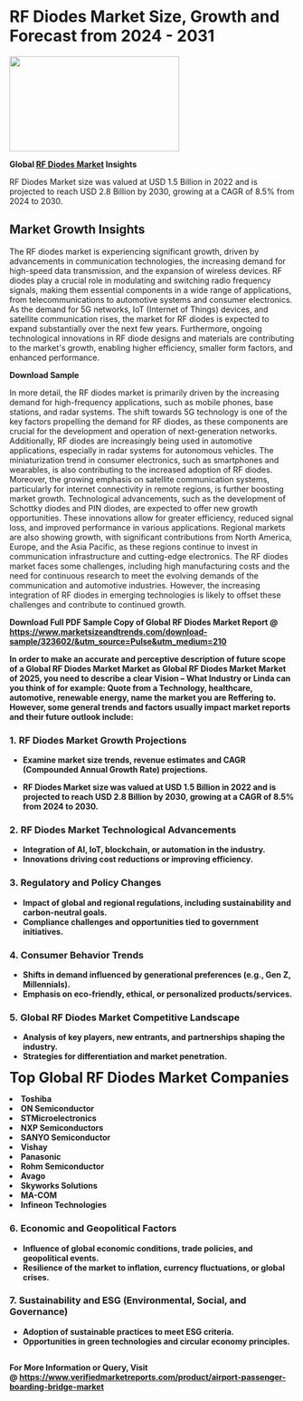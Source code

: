<H1>RF Diodes Market Size, Growth and Forecast from 2024 - 2031</H1><img class="aligncenter size-medium wp-image-584254" src="https://thirdeyenews.in/wp-content/uploads/2024/09/Global-Market-Research-300x168.jpeg" alt="" width="300" height="168" /><p><strong>Global&nbsp;<a href="https://www.marketsizeandtrends.com/download-sample/323602/&amp;utm_source=Pulse&amp;utm_medium=210">RF Diodes Market</a> Insights</strong></p><p>RF Diodes Market size was valued at USD 1.5 Billion in 2022 and is projected to reach USD 2.8 Billion by 2030, growing at a CAGR of 8.5% from 2024 to 2030.</p><p><h2>Market Growth Insights</h2> <p>The RF diodes market is experiencing significant growth, driven by advancements in communication technologies, the increasing demand for high-speed data transmission, and the expansion of wireless devices. RF diodes play a crucial role in modulating and switching radio frequency signals, making them essential components in a wide range of applications, from telecommunications to automotive systems and consumer electronics. As the demand for 5G networks, IoT (Internet of Things) devices, and satellite communication rises, the market for RF diodes is expected to expand substantially over the next few years. Furthermore, ongoing technological innovations in RF diode designs and materials are contributing to the market's growth, enabling higher efficiency, smaller form factors, and enhanced performance.</p> <p><strong>Download Sample</strong></p> <p>In more detail, the RF diodes market is primarily driven by the increasing demand for high-frequency applications, such as mobile phones, base stations, and radar systems. The shift towards 5G technology is one of the key factors propelling the demand for RF diodes, as these components are crucial for the development and operation of next-generation networks. Additionally, RF diodes are increasingly being used in automotive applications, especially in radar systems for autonomous vehicles. The miniaturization trend in consumer electronics, such as smartphones and wearables, is also contributing to the increased adoption of RF diodes. Moreover, the growing emphasis on satellite communication systems, particularly for internet connectivity in remote regions, is further boosting market growth. Technological advancements, such as the development of Schottky diodes and PIN diodes, are expected to offer new growth opportunities. These innovations allow for greater efficiency, reduced signal loss, and improved performance in various applications. Regional markets are also showing growth, with significant contributions from North America, Europe, and the Asia Pacific, as these regions continue to invest in communication infrastructure and cutting-edge electronics. The RF diodes market faces some challenges, including high manufacturing costs and the need for continuous research to meet the evolving demands of the communication and automotive industries. However, the increasing integration of RF diodes in emerging technologies is likely to offset these challenges and contribute to continued growth. <p><strong></p><p><span class=""><strong>Download Full PDF Sample Copy of Global RF Diodes Market Report</strong> @ <a href="https://www.marketsizeandtrends.com/download-sample/323602/&amp;utm_source=Pulse&amp;utm_medium=210" target="_blank">https://www.marketsizeandtrends.com/download-sample/323602/&amp;utm_source=Pulse&amp;utm_medium=210</a></span></p><p>In order to make an accurate and perceptive description of future scope of a Global&nbsp;RF Diodes Market Market as Global&nbsp;RF Diodes Market Market of 2025, you need to describe a clear Vision &ndash; What Industry or Linda can you think of for example: Quote from a Technology, healthcare, automotive, renewable energy, name the market you are Reffering to. However, some general trends and factors usually impact market reports and their future outlook include:</p><h3>1.&nbsp;<strong>RF Diodes Market Growth Projections</strong></h3><ul><li>Examine market size trends, revenue estimates and CAGR (Compounded Annual Growth Rate) projections.</li><li><p>RF Diodes Market size was valued at USD 1.5 Billion in 2022 and is projected to reach USD 2.8 Billion by 2030, growing at a CAGR of 8.5% from 2024 to 2030.</p></li></ul><h3>2.&nbsp;<strong>RF Diodes Market Technological Advancements</strong></h3><ul><li>Integration of AI, IoT, blockchain, or automation in the industry.</li><li>Innovations driving cost reductions or improving efficiency.</li></ul><h3>3.&nbsp;<strong>Regulatory and Policy Changes</strong></h3><ul><li>Impact of global and regional regulations, including sustainability and carbon-neutral goals.</li><li>Compliance challenges and opportunities tied to government initiatives.</li></ul><h3>4.&nbsp;<strong>Consumer Behavior Trends</strong></h3><ul><li>Shifts in demand influenced by generational preferences (e.g., Gen Z, Millennials).</li><li>Emphasis on eco-friendly, ethical, or personalized products/services.</li></ul><h3>5.&nbsp;<strong>Global RF Diodes Market Competitive Landscape</strong></h3><ul><li>Analysis of key players, new entrants, and partnerships shaping the industry.</li><li>Strategies for differentiation and market penetration.</li></ul><p data-pm-slice="1 1 []"><span style="color: inherit; font-family: inherit; font-size: 25px;">Top Global RF Diodes Market Companies</span></p><div class="" data-test-id=""><p><li>Toshiba</li><li> ON Semiconductor</li><li> STMicroelectronics</li><li> NXP Semiconductors</li><li> SANYO Semiconductor</li><li> Vishay</li><li> Panasonic</li><li> Rohm Semiconductor</li><li> Avago</li><li> Skyworks Solutions</li><li> MA-COM</li><li> Infineon Technologies</li></p></div><h3>6.&nbsp;<strong>Economic and Geopolitical Factors</strong></h3><ul><li>Influence of global economic conditions, trade policies, and geopolitical events.</li><li>Resilience of the market to inflation, currency fluctuations, or global crises.</li></ul><h3>7.&nbsp;<strong>Sustainability and ESG (Environmental, Social, and Governance)</strong></h3><ul><li>Adoption of sustainable practices to meet ESG criteria.</li><li>Opportunities in green technologies and circular economy principles.</li></ul><h2><strong style="font-size: 14px;">For More Information or Query, Visit @&nbsp;</strong><a style="background-color: #ffffff; font-size: 14px;" href="https://www.marketsizeandtrends.com/report/rf-diodes-market/" target="_blank">https://www.verifiedmarketreports.com/product/airport-passenger-boarding-bridge-market</a></h2>
